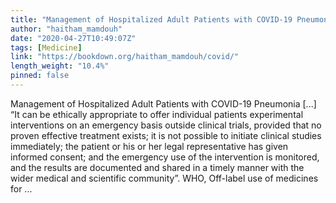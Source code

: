 ```yaml
---
title: "Management of Hospitalized Adult Patients with COVID-19 Pneumonia"
author: "haitham_mamdouh"
date: "2020-04-27T10:49:07Z"
tags: [Medicine]
link: "https://bookdown.org/haitham_mamdouh/covid/"
length_weight: "10.4%"
pinned: false
---
```


Management of Hospitalized Adult Patients with COVID-19 Pneumonia [...] “It can be ethically appropriate to offer individual patients experimental interventions on an emergency basis outside clinical trials, provided that no proven effective treatment exists; it is not possible to initiate clinical studies immediately; the patient or his or her legal representative has given informed consent; and the emergency use of the intervention is monitored, and the results are documented and shared in a timely manner with the wider medical and scientific community”. WHO, Off-label use of medicines for ...
